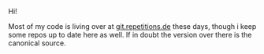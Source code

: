 Hi!

Most of my code is living over at
[git.repetitions.de](https://git.repetitions.de) these days, though i keep some
repos up to date here as well. If in doubt the version over there is the
canonical source.

